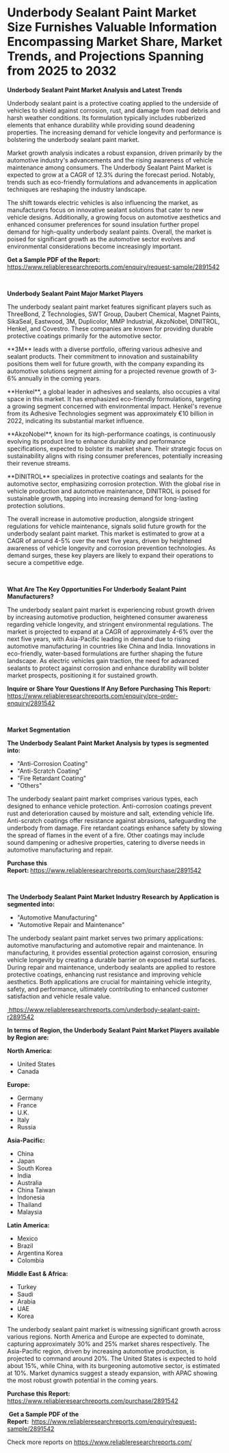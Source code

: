 <p><h1>Underbody Sealant Paint Market Size Furnishes Valuable Information Encompassing Market Share, Market Trends, and Projections Spanning from 2025 to 2032</h1></p><p><strong>Underbody Sealant Paint Market Analysis and Latest Trends</strong></p>
<p><p>Underbody sealant paint is a protective coating applied to the underside of vehicles to shield against corrosion, rust, and damage from road debris and harsh weather conditions. Its formulation typically includes rubberized elements that enhance durability while providing sound deadening properties. The increasing demand for vehicle longevity and performance is bolstering the underbody sealant paint market.</p><p>Market growth analysis indicates a robust expansion, driven primarily by the automotive industry's advancements and the rising awareness of vehicle maintenance among consumers. The Underbody Sealant Paint Market is expected to grow at a CAGR of 12.3% during the forecast period. Notably, trends such as eco-friendly formulations and advancements in application techniques are reshaping the industry landscape. </p><p>The shift towards electric vehicles is also influencing the market, as manufacturers focus on innovative sealant solutions that cater to new vehicle designs. Additionally, a growing focus on automotive aesthetics and enhanced consumer preferences for sound insulation further propel demand for high-quality underbody sealant paints. Overall, the market is poised for significant growth as the automotive sector evolves and environmental considerations become increasingly important.</p></p>
<p><strong>Get a Sample PDF of the Report:&nbsp;</strong> <a href="https://www.reliableresearchreports.com/enquiry/request-sample/2891542?utm_campaign=3265&utm_medium=2&utm_source=Github&utm_content=ia&utm_term=14032025&utm_id=underbody-sealant-paint">https://www.reliableresearchreports.com/enquiry/request-sample/2891542</a></p>
<p>&nbsp;</p>
<p><strong>Underbody Sealant Paint Major Market Players</strong></p>
<p><p>The underbody sealant paint market features significant players such as ThreeBond, Z Technologies, SWT Group, Daubert Chemical, Magnet Paints, SikaSeal, Eastwood, 3M, Duplicolor, MMP Industrial, AkzoNobel, DINITROL, Henkel, and Covestro. These companies are known for providing durable protective coatings primarily for the automotive sector.</p><p>**3M** leads with a diverse portfolio, offering various adhesive and sealant products. Their commitment to innovation and sustainability positions them well for future growth, with the company expanding its automotive solutions segment aiming for a projected revenue growth of 3-6% annually in the coming years.</p><p>**Henkel**, a global leader in adhesives and sealants, also occupies a vital space in this market. It has emphasized eco-friendly formulations, targeting a growing segment concerned with environmental impact. Henkel's revenue from its Adhesive Technologies segment was approximately €10 billion in 2022, indicating its substantial market influence.</p><p>**AkzoNobel**, known for its high-performance coatings, is continuously evolving its product line to enhance durability and performance specifications, expected to bolster its market share. Their strategic focus on sustainability aligns with rising consumer preferences, potentially increasing their revenue streams.</p><p>**DINITROL** specializes in protective coatings and sealants for the automotive sector, emphasizing corrosion protection. With the global rise in vehicle production and automotive maintenance, DINITROL is poised for sustainable growth, tapping into increasing demand for long-lasting protection solutions.</p><p>The overall increase in automotive production, alongside stringent regulations for vehicle maintenance, signals solid future growth for the underbody sealant paint market. This market is estimated to grow at a CAGR of around 4-5% over the next five years, driven by heightened awareness of vehicle longevity and corrosion prevention technologies. As demand surges, these key players are likely to expand their operations to secure a competitive edge.</p></p>
<p>&nbsp;</p>
<p><strong>What Are The Key Opportunities For Underbody Sealant Paint Manufacturers?</strong></p>
<p><p>The underbody sealant paint market is experiencing robust growth driven by increasing automotive production, heightened consumer awareness regarding vehicle longevity, and stringent environmental regulations. The market is projected to expand at a CAGR of approximately 4-6% over the next five years, with Asia-Pacific leading in demand due to rising automotive manufacturing in countries like China and India. Innovations in eco-friendly, water-based formulations are further shaping the future landscape. As electric vehicles gain traction, the need for advanced sealants to protect against corrosion and enhance durability will bolster market prospects, positioning it for sustained growth.</p></p>
<p><strong>Inquire or Share Your Questions If Any Before Purchasing This Report:</strong> <a href="https://www.reliableresearchreports.com/enquiry/pre-order-enquiry/2891542?utm_campaign=3265&utm_medium=2&utm_source=Github&utm_content=ia&utm_term=14032025&utm_id=underbody-sealant-paint">https://www.reliableresearchreports.com/enquiry/pre-order-enquiry/2891542</a></p>
<p>&nbsp;</p>
<p><strong>Market Segmentation</strong></p>
<p><strong>The Underbody Sealant Paint Market Analysis by types is segmented into:</strong></p>
<p><ul><li>"Anti-Corrosion Coating"</li><li>"Anti-Scratch Coating"</li><li>"Fire Retardant Coating"</li><li>"Others"</li></ul></p>
<p><p>The underbody sealant paint market comprises various types, each designed to enhance vehicle protection. Anti-corrosion coatings prevent rust and deterioration caused by moisture and salt, extending vehicle life. Anti-scratch coatings offer resistance against abrasions, safeguarding the underbody from damage. Fire retardant coatings enhance safety by slowing the spread of flames in the event of a fire. Other coatings may include sound dampening or adhesive properties, catering to diverse needs in automotive manufacturing and repair.</p></p>
<p><strong>Purchase this Report:&nbsp;</strong><a href="https://www.reliableresearchreports.com/purchase/2891542?utm_campaign=3265&utm_medium=2&utm_source=Github&utm_content=ia&utm_term=14032025&utm_id=underbody-sealant-paint">https://www.reliableresearchreports.com/purchase/2891542</a></p>
<p>&nbsp;</p>
<p><strong>The Underbody Sealant Paint Market Industry Research by Application is segmented into:</strong></p>
<p><ul><li>"Automotive Manufacturing"</li><li>"Automotive Repair and Maintenance"</li></ul></p>
<p><p>The underbody sealant paint market serves two primary applications: automotive manufacturing and automotive repair and maintenance. In manufacturing, it provides essential protection against corrosion, ensuring vehicle longevity by creating a durable barrier on exposed metal surfaces. During repair and maintenance, underbody sealants are applied to restore protective coatings, enhancing rust resistance and improving vehicle aesthetics. Both applications are crucial for maintaining vehicle integrity, safety, and performance, ultimately contributing to enhanced customer satisfaction and vehicle resale value.</p></p>
<p><a href="https://www.reliableresearchreports.com/underbody-sealant-paint-r2891542?utm_campaign=3265&utm_medium=2&utm_source=Github&utm_content=ia&utm_term=14032025&utm_id=underbody-sealant-paint">&nbsp;https://www.reliableresearchreports.com/underbody-sealant-paint-r2891542</a></p>
<p><strong>In terms of Region, the Underbody Sealant Paint Market Players available by Region are:</strong></p>
<p>
    <p> <strong> North America: </strong>
        <ul>
            <li>United States</li>
            <li>Canada</li>
        </ul>
        </p> 
    <p> <strong> Europe: </strong>
        <ul>
            <li>Germany</li>
            <li>France</li>
            <li>U.K.</li>
            <li>Italy</li>
            <li>Russia</li>
        </ul>
        </p> 
    <p> <strong> Asia-Pacific: </strong>
        <ul>
            <li>China</li>
            <li>Japan</li>
            <li>South Korea</li>
            <li>India</li>
            <li>Australia</li>
            <li>China Taiwan</li>
            <li>Indonesia</li>
            <li>Thailand</li>
            <li>Malaysia</li>
        </ul>
        </p> 
    <p> <strong> Latin America: </strong>
        <ul>
            <li>Mexico</li>
            <li>Brazil</li>
            <li>Argentina Korea</li>
            <li>Colombia</li>
        </ul>
        </p> 
    <p> <strong> Middle East & Africa: </strong>
        <ul>
            <li>Turkey</li>
            <li>Saudi</li>
            <li>Arabia</li>
            <li>UAE</li>
            <li>Korea</li>
        </ul>
    </p>
    </p>
<p><p>The underbody sealant paint market is witnessing significant growth across various regions. North America and Europe are expected to dominate, capturing approximately 30% and 25% market shares respectively. The Asia-Pacific region, driven by increasing automotive production, is projected to command around 20%. The United States is expected to hold about 15%, while China, with its burgeoning automotive sector, is estimated at 10%. Market dynamics suggest a steady expansion, with APAC showing the most robust growth potential in the coming years.</p></p>
<p><strong>Purchase this Report: </strong><a href="https://www.reliableresearchreports.com/purchase/2891542?utm_campaign=3265&utm_medium=2&utm_source=Github&utm_content=ia&utm_term=14032025&utm_id=underbody-sealant-paint">https://www.reliableresearchreports.com/purchase/2891542</a></p>
<p>&nbsp;<strong>Get a Sample PDF of the Report:&nbsp;&nbsp;</strong><a href="https://www.reliableresearchreports.com/enquiry/request-sample/2891542?utm_campaign=3265&utm_medium=2&utm_source=Github&utm_content=ia&utm_term=14032025&utm_id=underbody-sealant-paint">https://www.reliableresearchreports.com/enquiry/request-sample/2891542</a></p>
<p><strong></strong></p>
<p>Check more reports on <a href="https://www.reliableresearchreports.com/?utm_campaign=3265&utm_medium=2&utm_source=Github&utm_content=ia&utm_term=14032025&utm_id=underbody-sealant-paint">https://www.reliableresearchreports.com/</a></p>